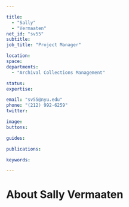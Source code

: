 ```yaml
---

title:
  - "Sally"
  - "Vermaaten"
net_id: "sv55"
subtitle: 
job_title: "Project Manager"

location: 
space: 
departments:
  - "Archival Collections Management"

status: 
expertise:

email: "sv55@nyu.edu"
phone: "(212) 992-6259"
twitter: 

image: 
buttons:

guides:

publications:

keywords:

---
```


# About Sally Vermaaten


